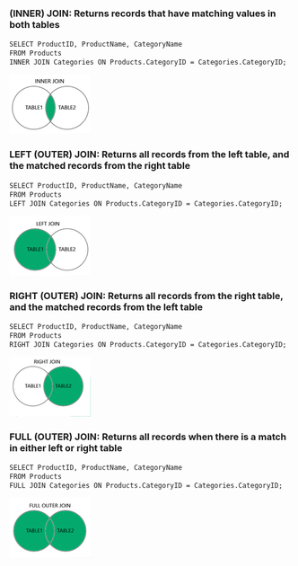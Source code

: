 ### (INNER) JOIN: Returns records that have matching values in both tables
```roomsql
SELECT ProductID, ProductName, CategoryName
FROM Products
INNER JOIN Categories ON Products.CategoryID = Categories.CategoryID;
```
![Alt текст](/img/inner_join.jpg)
### LEFT (OUTER) JOIN: Returns all records from the left table, and the matched records from the right table
```roomsql
SELECT ProductID, ProductName, CategoryName
FROM Products
LEFT JOIN Categories ON Products.CategoryID = Categories.CategoryID;
```
![Alt текст](/img/left_join.jpg)
### RIGHT (OUTER) JOIN: Returns all records from the right table, and the matched records from the left table
```roomsql
SELECT ProductID, ProductName, CategoryName
FROM Products
RIGHT JOIN Categories ON Products.CategoryID = Categories.CategoryID;
```
![Alt текст](/img/right_join.jpg)
### FULL (OUTER) JOIN: Returns all records when there is a match in either left or right table
```roomsql
SELECT ProductID, ProductName, CategoryName
FROM Products
FULL JOIN Categories ON Products.CategoryID = Categories.CategoryID;
```
![Alt текст](/img/full_join.jpg)